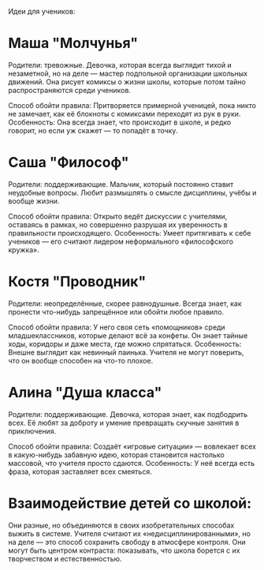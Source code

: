 Идеи для учеников:

# Маша "Молчунья"
Родители: тревожные.
Девочка, которая всегда выглядит тихой и незаметной, но на деле — мастер подпольной организации школьных движений. Она рисует комиксы о жизни школы, которые потом тайно распространяются среди учеников.

Способ обойти правила: Притворяется примерной ученицей, пока никто не замечает, как её блокноты с комиксами переходят из рук в руки.
Особенность: Она всегда знает, что происходит в школе, и редко говорит, но если уж скажет — то попадёт в точку.

# Саша "Философ"
Родители: поддерживающие.
Мальчик, который постоянно ставит неудобные вопросы. Любит размышлять о смысле дисциплины, учёбы и вообще жизни.

Способ обойти правила: Открыто ведёт дискуссии с учителями, оставаясь в рамках, но совершенно разрушая их уверенность в правильности происходящего.
Особенность: Умеет притягивать к себе учеников — его считают лидером неформального «философского кружка».

# Костя "Проводник"
Родители: неопределённые, скорее равнодушные.
Всегда знает, как пронести что-нибудь запрещённое или обойти любое правило.

Способ обойти правила: У него своя сеть «помощников» среди младшеклассников, которые делают всё за конфеты. Он знает тайные ходы, коридоры и даже места, где можно спрятаться.
Особенность: Внешне выглядит как невинный паинька. Учителя не могут поверить, что он вообще способен на что-то плохое.

# Алина "Душа класса"
Родители: поддерживающие.
Девочка, которая знает, как подбодрить всех. Её любят за доброту и умение превращать скучные занятия в приключения.

Способ обойти правила: Создаёт «игровые ситуации» — вовлекает всех в какую-нибудь забавную идею, которая становится настолько массовой, что учителя просто сдаются.
Особенность: У неё всегда есть фраза, которая заставляет всех смеяться.


# Взаимодействие детей со школой:
Они разные, но объединяются в своих изобретательных способах выжить в системе.
Учителя считают их «недисциплинированными», но на деле — это способ сохранить свободу в атмосфере контроля.
Они могут быть центром контраста: показывать, что школа борется с их творчеством и естественностью.
